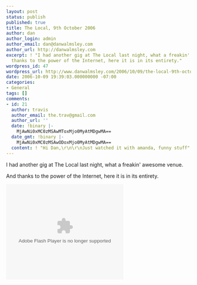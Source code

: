 ```yaml
---
layout: post
status: publish
published: true
title: The Local, 9th October 2006
author: dan
author_login: admin
author_email: dan@danwalmsley.com
author_url: http://danwalmsley.com
excerpt: ! "I had another gig at The Local last night, what a freakin' awesome venue.\r\n\r\nAnd
  thanks to the power of the Internet, here it is in its entirety."
wordpress_id: 47
wordpress_url: http://www.danwalmsley.com/2006/10/09/the-local-9th-october-2006/
date: 2006-10-09 19:39:03.000000000 -07:00
categories:
- General
tags: []
comments:
- id: 21
  author: travis
  author_email: the.trav@gmail.com
  author_url: ''
  date: !binary |-
    MjAwNi0xMC0zMSAwMToxMjo0MyAtMDgwMA==
  date_gmt: !binary |-
    MjAwNi0xMC0zMSAwODoxMjo0MyAtMDgwMA==
  content: ! "Hi Dan,\r\n\r\nJust watched it with amanda, funny stuff"
---
```

I had another gig at The Local last night, what a freakin' awesome venue.

And thanks to the power of the Internet, here it is in its entirety.

<object width="320" height="240" codebase="http://download.macromedia.com/pub/shockwave/cabs/flash/swflash.cab#version=6,0,0,0" classid="clsid:d27cdb6e-ae6d-11cf-96b8-444553540000"><param value="http://www.danwalmsley.com/flash/flvplayer.swf?file=/videos/thelocal_20061009.flv&autoStart=false;" name="movie" /><param value="high" name="quality" /><param value="transparent" name="wmode" /><embed src="http://www.danwalmsley.com/flash/flvplayer.swf?file=/videos/thelocal_20061009.flv&amp;autoStart=false;" quality="high" wmode="transparent" width="320" height="260" type="application/x-shockwave-flash" pluginspage="http://www.macromedia.com/go/getflashplayer" /></object>
